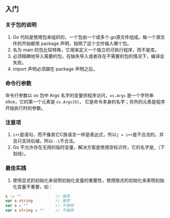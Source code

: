 ## 入门

### 关于包的说明
1. Go 代码是使用包来组织的，一个包由一个或多个.go源文件组成。每一个源文件的开始都用 package 声明，指明了这个文件输入哪个包。
2. 名为 main 的包比较特殊，它用来定义一个独立的可执行程序，而不是库。
3. 必须精确地导入需要的包，在缺失导入或者存在不需要的包的情况下，编译会失败。
4. import 声明必须跟在 package 声明之后。

### 命令行参数
命令行参数以 os 包中 Args 名字的变量供程序访问，`os.Args` 是一个字符串 slice，它的第一个元素是 `os.Args[0]`，
它是命令本身的名字；另外的元素是程序开始执行时的参数。

### 注意项
1. `i++`是语句，而不像其它C族语言一样是表达式，所以`j = i++`是不合法的，并且只支持后缀，所以`--i`不合法。
2. Go 不允许存在无用的临时变量，解决方案是使用空标识符，它的名字是_（下划线）。

### 最佳实践
1. 使用显式的初始化来说明初始化变量的重要性，使用隐式的初始化来表明初始化变量不重要，如：
```go
s := ""               // 推荐
var s string          // 推荐
var s = ""            // 不推荐
var s string = ""     // 不推荐
```
